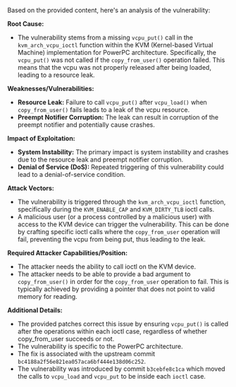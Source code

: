 Based on the provided content, here's an analysis of the vulnerability:

**Root Cause:**
- The vulnerability stems from a missing `vcpu_put()` call in the `kvm_arch_vcpu_ioctl` function within the KVM (Kernel-based Virtual Machine) implementation for PowerPC architecture. Specifically, the `vcpu_put()` was not called if the `copy_from_user()` operation failed. This means that the vcpu was not properly released after being loaded, leading to a resource leak.

**Weaknesses/Vulnerabilities:**
- **Resource Leak:** Failure to call `vcpu_put()` after `vcpu_load()` when `copy_from_user()` fails leads to a leak of the vcpu resource.
- **Preempt Notifier Corruption:** The leak can result in corruption of the preempt notifier and potentially cause crashes.

**Impact of Exploitation:**
- **System Instability:** The primary impact is system instability and crashes due to the resource leak and preempt notifier corruption.
- **Denial of Service (DoS):**  Repeated triggering of this vulnerability could lead to a denial-of-service condition.

**Attack Vectors:**
- The vulnerability is triggered through the `kvm_arch_vcpu_ioctl` function, specifically during the `KVM_ENABLE_CAP` and `KVM_DIRTY_TLB` ioctl calls.
- A malicious user (or a process controlled by a malicious user) with access to the KVM device can trigger the vulnerability. This can be done by crafting specific ioctl calls where the `copy_from_user` operation will fail, preventing the vcpu from being put, thus leading to the leak.

**Required Attacker Capabilities/Position:**
- The attacker needs the ability to call ioctl on the KVM device.
-  The attacker needs to be able to provide a bad argument to `copy_from_user()` in order for the `copy_from_user` operation to fail. This is typically achieved by providing a pointer that does not point to valid memory for reading.

**Additional Details:**
- The provided patches correct this issue by ensuring `vcpu_put()` is called after the operations within each ioctl case, regardless of whether copy_from_user succeeds or not.
- The vulnerability is specific to the PowerPC architecture.
- The fix is associated with the upstream commit `bc4188a2f56e821ea057aca6bf444e138d06c252`.
- The vulnerability was introduced by commit `b3cebfe8c1ca` which moved the calls to `vcpu_load` and `vcpu_put` to be inside each `ioctl` case.